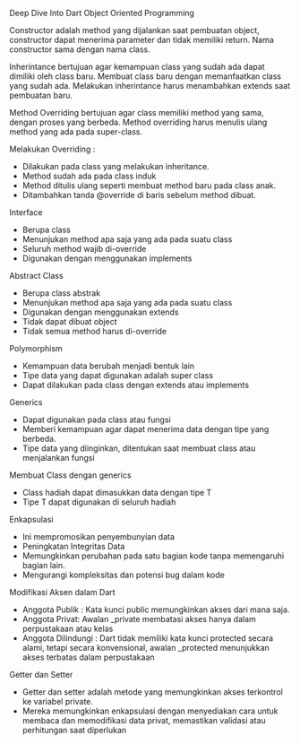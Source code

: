 Deep Dive Into Dart Object Oriented Programming

Constructor adalah method yang dijalankan saat pembuatan object, constructor dapat menerima parameter dan tidak memiliki return. Nama constructor sama dengan nama class. 

Inherintance bertujuan agar kemampuan class yang sudah ada dapat dimiliki oleh class baru. Membuat class baru dengan memanfaatkan class yang sudah ada. Melakukan inherintance harus menambahkan extends saat pembuatan baru.

Method Overriding bertujuan agar class memiliki method yang sama, dengan proses yang berbeda. Method overriding harus menulis ulang method yang ada pada super-class. 

Melakukan Overriding : 
- Dilakukan pada class yang melakukan inheritance. 
- Method sudah ada pada class induk
- Method ditulis ulang seperti membuat method baru pada class anak. 
- Ditambahkan tanda @override di baris sebelum method dibuat. 

Interface 
- Berupa class 
- Menunjukan method apa saja yang ada pada suatu class
- Seluruh method wajib di-override
- Digunakan dengan menggunakan implements

Abstract Class 
- Berupa class abstrak
- Menunjukan method apa saja yang ada pada suatu class 
- Digunakan dengan menggunakan extends
- Tidak dapat dibuat object 
- Tidak semua method harus di-override 

Polymorphism 
- Kemampuan data berubah menjadi bentuk lain 
- Tipe data yang dapat digunakan adalah super class 
- Dapat dilakukan pada class dengan extends atau implements

Generics 
- Dapat digunakan pada class atau fungsi 
- Memberi kemampuan agar dapat menerima data dengan tipe yang berbeda. 
- Tipe data yang diinginkan, ditentukan saat membuat class atau menjalankan fungsi 

Membuat Class dengan generics 
- Class hadiah dapat dimasukkan data dengan tipe T 
- Tipe T dapat digunakan di seluruh hadiah

Enkapsulasi 
- Ini mempromosikan penyembunyian data 
- Peningkatan Integritas Data 
- Memungkinkan perubahan pada satu bagian kode tanpa memengaruhi bagian lain. 
- Mengurangi kompleksitas dan potensi bug dalam kode 

Modifikasi Aksen dalam Dart 
- Anggota Publik : Kata kunci public memungkinkan akses dari mana saja. 
- Anggota Privat: Awalan _private membatasi akses hanya dalam perpustakaan atau kelas 
- Anggota Dilindungi : Dart tidak memiliki kata kunci protected secara alami, tetapi secara konvensional, awalan _protected menunjukkan akses terbatas dalam perpustakaan 

Getter dan Setter 
- Getter dan setter adalah metode yang memungkinkan akses terkontrol ke variabel private. 
- Mereka memungkinkan enkapsulasi dengan menyediakan cara untuk membaca dan memodifikasi data privat, memastikan validasi atau perhitungan saat diperlukan 

